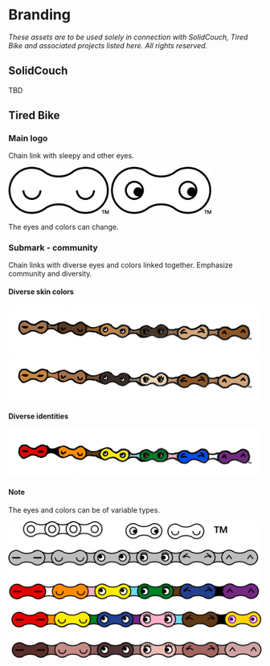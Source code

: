 # Branding

_These assets are to be used solely in connection with SolidCouch, Tired Bike and associated projects listed here. All rights reserved._

## SolidCouch

TBD

## Tired Bike

### Main logo

Chain link with sleepy and other eyes.

<img alt="Logo with closed eyes" src="./assets/tiredbike/logo.svg" width="200px" /> <img alt="Logo with open eyes" src="./assets/tiredbike/logo-open.svg" width="200px"/>

The eyes and colors can change.

### Submark - community

Chain links with diverse eyes and colors linked together. Emphasize community and diversity.

#### Diverse skin colors

![Chain - skin tones 1](./assets/tiredbike/tired-bike-chain-skin1.png)
![Chain - skin tones 2](./assets/tiredbike/tired-bike-chain-skin2.png)

#### Diverse identities

![Chain - pride](./assets/tiredbike/tired-bike-chain-pride.png)

#### Note

The eyes and colors can be of variable types.

![Mixed logos for Tired Bike](./assets/tiredbike/tired-bike-mix.svg)
